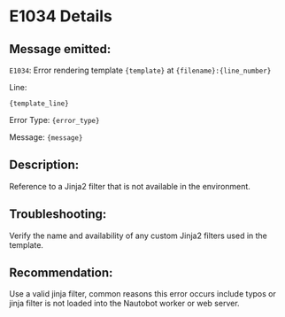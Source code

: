 # E1034 Details

## Message emitted:

`E1034`: Error rendering template `{template}` at `{filename}:{line_number}`

Line:

```
{template_line}
```

Error Type: `{error_type}`

Message: `{message}`



## Description:

Reference to a Jinja2 filter that is not available in the environment.

## Troubleshooting:

Verify the name and availability of any custom Jinja2 filters used in the template.

## Recommendation:

Use a valid jinja filter, common reasons this error occurs include typos or jinja filter is not loaded into the Nautobot worker or web server.